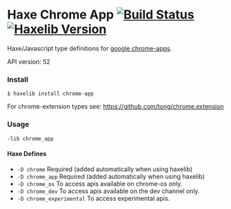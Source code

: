 
# Haxe Chrome App [![Build Status](https://travis-ci.org/tong/chrome.app.svg?branch=master)](https://travis-ci.org/tong/chrome.app) [![Haxelib Version](https://img.shields.io/github/tag/tong/chrome.app.svg?style=flat&label=haxelib)](http://lib.haxe.org/p/chrome.app.svg)

Haxe/Javascript type definitions for [google chrome-apps](https://developer.chrome.com/apps/api_index).

API version: 52


### Install
```
$ haxelib install chrome-app
```

For chrome-extension types see: https://github.com/tong/chrome.extension

### Usage
```
-lib chrome_app
```

#### Haxe Defines

* `-D chrome`  Required (added automatically when using haxelib)
* `-D chrome_app`  Required (added automatically when using haxelib)
* `-D chrome_os`  To access apis available on chrome-os only.
* `-D chrome_dev`  To access apis available on the dev channel only.
* `-D chrome_experimental`  To access experimental apis.
